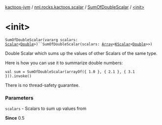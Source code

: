 [kactoos-jvm](../../index.md) / [nnl.rocks.kactoos.scalar](../index.md) / [SumOfDoubleScalar](index.md) / [&lt;init&gt;](./-init-.md)

# &lt;init&gt;

`SumOfDoubleScalar(vararg scalars: `[`Scalar`](../../nnl.rocks.kactoos/-scalar/index.md)`<`[`Double`](https://kotlinlang.org/api/latest/jvm/stdlib/kotlin/-double/index.html)`>)``SumOfDoubleScalar(scalars: `[`Array`](https://kotlinlang.org/api/latest/jvm/stdlib/kotlin/-array/index.html)`<`[`KScalar`](../../nnl.rocks.kactoos/-k-scalar.md)`<`[`Double`](https://kotlinlang.org/api/latest/jvm/stdlib/kotlin/-double/index.html)`>>)`

Double Scalar which sums up the values of other Scalars of the same type.

Here is how you can use it to summarize double numbers:

`val sum = SumOfDoubleScalar(arrayOf({ 1.0 }, { 2.1 }, { 3.1 })).invoke()`

There is no thread-safety guarantee.

### Parameters

`scalars` - Scalars to sum up values from

**Since**
0.5

